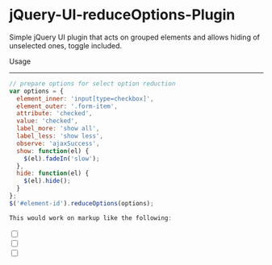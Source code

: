 jQuery-UI-reduceOptions-Plugin
==============================

Simple jQuery UI plugin that acts on grouped elements and allows hiding of unselected ones, toggle included.

Usage
_____

```javascript
// prepare options for select option reduction
var options = {
  element_inner: 'input[type=checkbox]',
  element_outer: '.form-item',
  attribute: 'checked',
  value: 'checked',
  label_more: 'show all',
  label_less: 'show less',
  observe: 'ajaxSuccess',
  show: function(el) {
    $(el).fadeIn('slow');
  },
  hide: function(el) {
    $(el).hide();
  }
};
$('#element-id').reduceOptions(options);

This would work on markup like the following:
```
<div id="element-id">
  <div class="form-item">
    <input type="checkbox" name="mycheckbox_1" value="1" />
  </div>
  <div class="form-item">
    <input type="checkbox" name="mycheckbox_2" value="2" />
  </div>
  <div class="form-item">
    <input type="checkbox" name="mycheckbox_3" value="3" />
  </div>
</div>